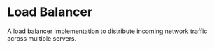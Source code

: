# Load Balancer

A load balancer implementation to distribute incoming network traffic across multiple servers.